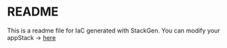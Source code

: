 # README
This is a readme file for IaC generated with StackGen.
You can modify your appStack -> [here](http://main.dev.stackgen.com/appstacks/2e5833fd-0d18-4959-8209-975dc3b1260d)
